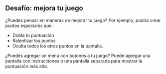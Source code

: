 ## Desafío: mejora tu juego

¿Puedes pensar en maneras de mejorar tu juego? Por ejemplo, podría crear puntos especiales que:

+ Dobla tu puntuación
+ Ralentizar los puntos
+ Oculta todos los otros puntos en la pantalla.

¿Puedes agregar un menú con botones a tu juego? Puede agregar una pantalla con instrucciones o una pantalla separada para mostrar la puntuación más alta.